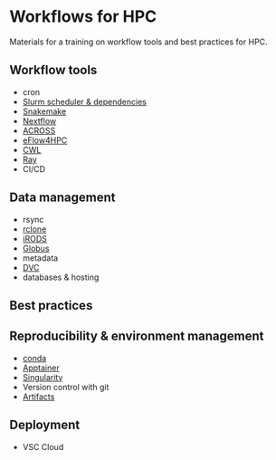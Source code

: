 # Workflows for HPC

Materials for a training on workflow tools and best practices for HPC.


## Workflow tools

* cron
* [Slurm scheduler & dependencies](https://slurm.schedmd.com/)
* [Snakemake](https://snakemake.readthedocs.io/en/stable/)
* [Nextflow](https://www.nextflow.io/)
* [ACROSS](https://www.acrossproject.eu/across-platform/)
* [eFlow4HPC](https://eflows4hpc.eu/)
* [CWL](https://www.commonwl.org/)
* [Ray](https://docs.ray.io/en/latest/index.html)
* CI/CD


## Data management

* rsync
* [rclone](https://rclone.org/)
* [iRODS](https://irods.org/)
* [Globus](https://www.globus.org/)
* metadata
* [DVC](https://dvc.org/)
* databases & hosting


## Best practices


## Reproducibility & environment management

* [conda](https://docs.conda.io/en/latest/)
* [Apptainer](https://apptainer.org/)
* [Singularity](https://sylabs.io/)
* Version control with git
* [Artifacts](https://www.jfrog.com/confluence/display/JFROG/Artifactory+Documentation)


## Deployment

* VSC Cloud
